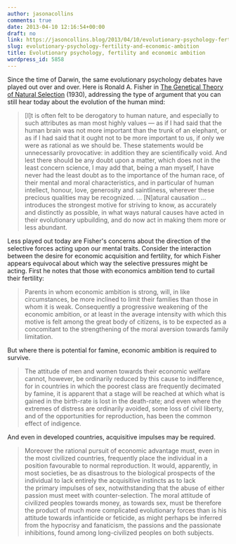 ```yaml
---
author: jasonacollins
comments: true
date: 2013-04-10 12:16:54+00:00
draft: no
link: https://jasoncollins.blog/2013/04/10/evolutionary-psychology-fertility-and-economic-ambition/
slug: evolutionary-psychology-fertility-and-economic-ambition
title: Evolutionary psychology, fertility and economic ambition
wordpress_id: 5858
---
```


Since the time of Darwin, the same evolutionary psychology debates have played out over and over. Here is Ronald A. Fisher in [The Genetical Theory of Natural Selection](http://www.amazon.com/gp/product/0198504403/ref=as_li_ss_tl?ie=UTF8&camp=1789&creative=390957&creativeASIN=0198504403&linkCode=as2&tag=evolvieconom-20) (1930), addressing the type of argument that you can still hear today about the evolution of the human mind:


<blockquote>[I]t is often felt to be derogatory to human nature, and especially to such attributes as man most highly values — as if I had said that the human brain was not more important than the trunk of an elephant, or as if I had said that it ought not to be more important to us, if only we were as rational as we should be. These statements would be unnecessarily provocative: in addition they are scientifically void. And lest there should be any doubt upon a matter, which does not in the least concern science, I may add that, being a man myself, I have never had the least doubt as to the importance of the human race, of their mental and moral characteristics, and in particular of human intellect, honour, love, generosity and saintliness, wherever these precious qualities may be recognized. ... [N]atural causation ... introduces the strongest motive for striving to know, as accurately and distinctly as possible, in what ways natural causes have acted in their evolutionary upbuilding, and do now act in making them more or less abundant.</blockquote>


Less played out today are Fisher's concerns about the direction of the selective forces acting upon our mental traits. Consider the interaction between the desire for economic acquisition and fertility, for which Fisher appears equivocal about which way the selective pressures might be acting. First he notes that those with economics ambition tend to curtail their fertility:


<blockquote>Parents in whom economic ambition is strong, will, in like circumstances, be more inclined to limit their families than those in whom it is weak. Consequently a progressive weakening of the economic ambition, or at least in the average intensity with which this motive is felt among the great body of citizens, is to be expected as a concomitant to the strengthening of the moral aversion towards family limitation.</blockquote>


But where there is potential for famine, economic ambition is required to survive.


<blockquote>The attitude of men and women towards their economic welfare cannot, however, be ordinarily reduced by this cause to indifference, for in countries in which the poorest class are frequently decimated by famine, it is apparent that a stage will be reached at which what is gained in the birth-rate is lost in the death-rate; and even where the extremes of distress are ordinarily avoided, some loss of civil liberty, and of the opportunities for reproduction, has been the common effect of indigence.</blockquote>


And even in developed countries, acquisitive impulses may be required.


<blockquote>Moreover the rational pursuit of economic advantage must, even in the most civilized countries, frequently place the individual in a position favourable to normal reproduction. It would, apparently, in most societies, be as disastrous to the biological prospects of the individual to lack entirely the acquisitive instincts as to lack the primary impulses of sex, notwithstanding that the abuse of either passion must meet with counter-selection. The moral attitude of civilized peoples towards money, as towards sex, must be therefore the product of much more complicated evolutionary forces than is his attitude towards infanticide or feticide, as might perhaps be inferred from the hypocrisy and fanaticism, the passions and the passionate inhibitions, found among long-civilized peoples on both subjects.</blockquote>
